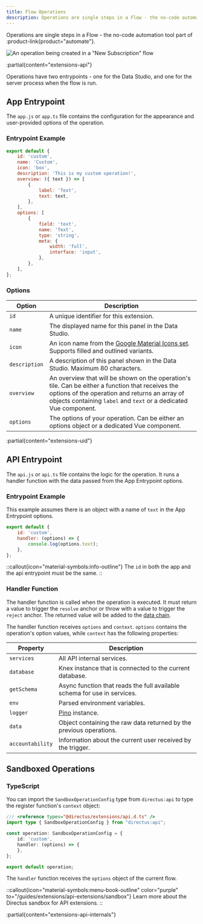 ```yaml
---
title: Flow Operations
description: Operations are single steps in a Flow - the no-code automation tool part of Directus Automate.
---
```


Operations are single steps in a Flow - the no-code automation tool part of :product-link{product="automate"}.

![An operation being created in a "New Subscription" flow](https://product-team.directus.app/assets/d8598efa-ed8f-4d5b-924d-8e756b34b190.webp)

:partial{content="extensions-api"}

Operations have two entrypoints - one for the Data Studio, and one for the server process when the flow is run.

## App Entrypoint

The `app.js` or `app.ts` file contains the configuration for the appearance and user-provided options of the operation.

### Entrypoint Example

```js
export default {
	id: 'custom',
	name: 'Custom',
	icon: 'box',
	description: 'This is my custom operation!',
	overview: ({ text }) => [
		{
			label: 'Text',
			text: text,
		},
	],
	options: [
		{
			field: 'text',
			name: 'Text',
			type: 'string',
			meta: {
				width: 'full',
				interface: 'input',
			},
		},
	],
};
```

### Options

| Option        | Description                                                                                                                                                                                                             |
| ------------- | ----------------------------------------------------------------------------------------------------------------------------------------------------------------------------------------------------------------------- |
| `id`          | A unique identifier for this extension.                                                                                                                                                                                 |
| `name`        | The displayed name for this panel in the Data Studio.                                                                                                                                                                   |
| `icon`        | An icon name from the [Google Material Icons set](https://fonts.google.com/icons). Supports filled and outlined variants.                                                                                               |
| `description` | A description of this panel shown in the Data Studio. Maximum 80 characters.                                                                                                                                            |
| `overview`    | An overview that will be shown on the operation's tile. Can be either a function that receives the options of the operation and returns an array of objects containing `label` and `text` or a dedicated Vue component. |
| `options`     | The options of your operation. Can be either an options object or a dedicated Vue component.                                                                                                                            |

:partial{content="extensions-uid"}

## API Entrypoint

The `api.js` or `api.ts` file contains the logic for the operation. It runs a handler function with the data passed from the App Entrypoint options.

### Entrypoint Example

This example assumes there is an object with a name of `text` in the App Entrypoint options.

```js
export default {
	id: 'custom',
	handler: (options) => {
		console.log(options.text);
	},
};
```

::callout{icon="material-symbols:info-outline"}
The `id` in both the app and the api entrypoint must be the same.
::

### Handler Function

The handler function is called when the operation is executed. It must return a value to trigger the `resolve` anchor or throw with a value to trigger the `reject` anchor. The returned value will be added to the [data chain](/automate/data-chain).

The handler function receives `options` and `context`. `options` contains the operation's option values, while `context` has the following properties:

| Property         | Description                                                              |
| ---------------- | ------------------------------------------------------------------------ |
| `services`       | All API internal services.                                               |
| `database`       | Knex instance that is connected to the current database.                 |
| `getSchema`      | Async function that reads the full available schema for use in services. |
| `env`            | Parsed environment variables.                                            |
| `logger`         | [Pino](https://github.com/pinojs/pino) instance.                         |
| `data`           | Object containing the raw data returned by the previous operations.      |
| `accountability` | Information about the current user received by the trigger.              |

## Sandboxed Operations

### TypeScript

You can import the `SandboxOperationConfig` type from `directus:api` to type the register function's `context` object:

```ts
/// <reference types="@directus/extensions/api.d.ts" />
import type { SandboxOperationConfig } from "directus:api";

const operation: SandboxOperationConfig = {
	id: 'custom',
	handler: (options) => {
	},
};

export default operation;
```

The `handler` function receives the `options` object of the current flow.

::callout{icon="material-symbols:menu-book-outline" color="purple" to="/guides/extensions/api-extensions/sandbox"}
Learn more about the Directus sandbox for API extensions.
::

:partial{content="extensions-api-internals"}
